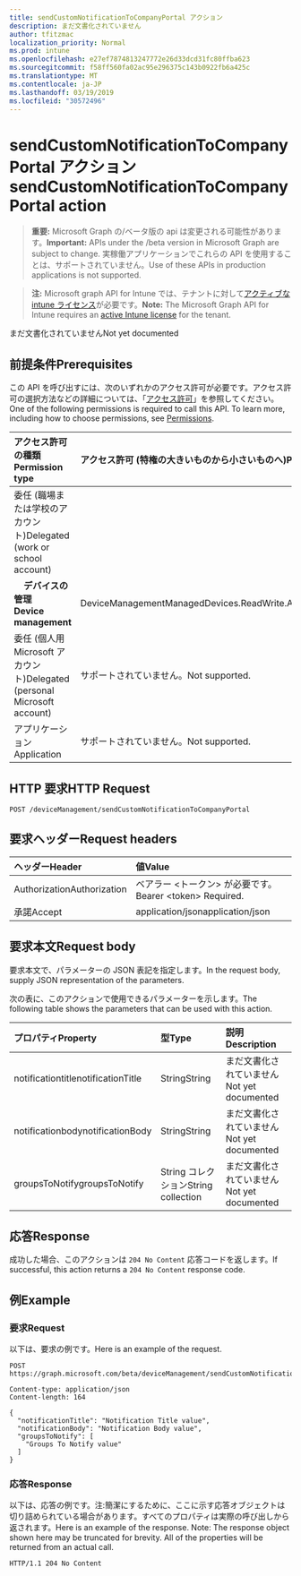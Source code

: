 ```yaml
---
title: sendCustomNotificationToCompanyPortal アクション
description: まだ文書化されていません
author: tfitzmac
localization_priority: Normal
ms.prod: intune
ms.openlocfilehash: e27ef7874813247772e26d33dcd31fc80ffba623
ms.sourcegitcommit: f58ff560fa02ac95e296375c143b0922fb6a425c
ms.translationtype: MT
ms.contentlocale: ja-JP
ms.lasthandoff: 03/19/2019
ms.locfileid: "30572496"
---
```

# <a name="sendcustomnotificationtocompanyportal-action"></a><span data-ttu-id="acc7b-103">sendCustomNotificationToCompanyPortal アクション</span><span class="sxs-lookup"><span data-stu-id="acc7b-103">sendCustomNotificationToCompanyPortal action</span></span>

> <span data-ttu-id="acc7b-104">**重要:** Microsoft Graph の/ベータ版の api は変更される可能性があります。</span><span class="sxs-lookup"><span data-stu-id="acc7b-104">**Important:** APIs under the /beta version in Microsoft Graph are subject to change.</span></span> <span data-ttu-id="acc7b-105">実稼働アプリケーションでこれらの API を使用することは、サポートされていません。</span><span class="sxs-lookup"><span data-stu-id="acc7b-105">Use of these APIs in production applications is not supported.</span></span>

> <span data-ttu-id="acc7b-106">**注:** Microsoft graph API for Intune では、テナントに対して[アクティブな intune ライセンス](https://go.microsoft.com/fwlink/?linkid=839381)が必要です。</span><span class="sxs-lookup"><span data-stu-id="acc7b-106">**Note:** The Microsoft Graph API for Intune requires an [active Intune license](https://go.microsoft.com/fwlink/?linkid=839381) for the tenant.</span></span>

<span data-ttu-id="acc7b-107">まだ文書化されていません</span><span class="sxs-lookup"><span data-stu-id="acc7b-107">Not yet documented</span></span>
## <a name="prerequisites"></a><span data-ttu-id="acc7b-108">前提条件</span><span class="sxs-lookup"><span data-stu-id="acc7b-108">Prerequisites</span></span>
<span data-ttu-id="acc7b-p102">この API を呼び出すには、次のいずれかのアクセス許可が必要です。アクセス許可の選択方法などの詳細については、「[アクセス許可](/concepts/permissions-reference.md)」を参照してください。</span><span class="sxs-lookup"><span data-stu-id="acc7b-p102">One of the following permissions is required to call this API. To learn more, including how to choose permissions, see [Permissions](/concepts/permissions-reference.md).</span></span>

|<span data-ttu-id="acc7b-111">アクセス許可の種類</span><span class="sxs-lookup"><span data-stu-id="acc7b-111">Permission type</span></span>|<span data-ttu-id="acc7b-112">アクセス許可 (特権の大きいものから小さいものへ)</span><span class="sxs-lookup"><span data-stu-id="acc7b-112">Permissions (from most to least privileged)</span></span>|
|:---|:---|
|<span data-ttu-id="acc7b-113">委任 (職場または学校のアカウント)</span><span class="sxs-lookup"><span data-stu-id="acc7b-113">Delegated (work or school account)</span></span>||
| <span data-ttu-id="acc7b-114">&nbsp; &nbsp; **デバイスの管理**</span><span class="sxs-lookup"><span data-stu-id="acc7b-114">&nbsp; &nbsp; **Device management**</span></span> | <span data-ttu-id="acc7b-115">DeviceManagementManagedDevices.ReadWrite.All</span><span class="sxs-lookup"><span data-stu-id="acc7b-115">DeviceManagementManagedDevices.ReadWrite.All</span></span>|
|<span data-ttu-id="acc7b-116">委任 (個人用 Microsoft アカウント)</span><span class="sxs-lookup"><span data-stu-id="acc7b-116">Delegated (personal Microsoft account)</span></span>|<span data-ttu-id="acc7b-117">サポートされていません。</span><span class="sxs-lookup"><span data-stu-id="acc7b-117">Not supported.</span></span>|
|<span data-ttu-id="acc7b-118">アプリケーション</span><span class="sxs-lookup"><span data-stu-id="acc7b-118">Application</span></span>|<span data-ttu-id="acc7b-119">サポートされていません。</span><span class="sxs-lookup"><span data-stu-id="acc7b-119">Not supported.</span></span>|

## <a name="http-request"></a><span data-ttu-id="acc7b-120">HTTP 要求</span><span class="sxs-lookup"><span data-stu-id="acc7b-120">HTTP Request</span></span>
<!-- {
  "blockType": "ignored"
}
-->
``` http
POST /deviceManagement/sendCustomNotificationToCompanyPortal
```

## <a name="request-headers"></a><span data-ttu-id="acc7b-121">要求ヘッダー</span><span class="sxs-lookup"><span data-stu-id="acc7b-121">Request headers</span></span>
|<span data-ttu-id="acc7b-122">ヘッダー</span><span class="sxs-lookup"><span data-stu-id="acc7b-122">Header</span></span>|<span data-ttu-id="acc7b-123">値</span><span class="sxs-lookup"><span data-stu-id="acc7b-123">Value</span></span>|
|:---|:---|
|<span data-ttu-id="acc7b-124">Authorization</span><span class="sxs-lookup"><span data-stu-id="acc7b-124">Authorization</span></span>|<span data-ttu-id="acc7b-125">ベアラー &lt;トークン&gt; が必要です。</span><span class="sxs-lookup"><span data-stu-id="acc7b-125">Bearer &lt;token&gt; Required.</span></span>|
|<span data-ttu-id="acc7b-126">承諾</span><span class="sxs-lookup"><span data-stu-id="acc7b-126">Accept</span></span>|<span data-ttu-id="acc7b-127">application/json</span><span class="sxs-lookup"><span data-stu-id="acc7b-127">application/json</span></span>|

## <a name="request-body"></a><span data-ttu-id="acc7b-128">要求本文</span><span class="sxs-lookup"><span data-stu-id="acc7b-128">Request body</span></span>
<span data-ttu-id="acc7b-129">要求本文で、パラメーターの JSON 表記を指定します。</span><span class="sxs-lookup"><span data-stu-id="acc7b-129">In the request body, supply JSON representation of the parameters.</span></span>

<span data-ttu-id="acc7b-130">次の表に、このアクションで使用できるパラメーターを示します。</span><span class="sxs-lookup"><span data-stu-id="acc7b-130">The following table shows the parameters that can be used with this action.</span></span>

|<span data-ttu-id="acc7b-131">プロパティ</span><span class="sxs-lookup"><span data-stu-id="acc7b-131">Property</span></span>|<span data-ttu-id="acc7b-132">型</span><span class="sxs-lookup"><span data-stu-id="acc7b-132">Type</span></span>|<span data-ttu-id="acc7b-133">説明</span><span class="sxs-lookup"><span data-stu-id="acc7b-133">Description</span></span>|
|:---|:---|:---|
|<span data-ttu-id="acc7b-134">notificationtitle</span><span class="sxs-lookup"><span data-stu-id="acc7b-134">notificationTitle</span></span>|<span data-ttu-id="acc7b-135">String</span><span class="sxs-lookup"><span data-stu-id="acc7b-135">String</span></span>|<span data-ttu-id="acc7b-136">まだ文書化されていません</span><span class="sxs-lookup"><span data-stu-id="acc7b-136">Not yet documented</span></span>|
|<span data-ttu-id="acc7b-137">notificationbody</span><span class="sxs-lookup"><span data-stu-id="acc7b-137">notificationBody</span></span>|<span data-ttu-id="acc7b-138">String</span><span class="sxs-lookup"><span data-stu-id="acc7b-138">String</span></span>|<span data-ttu-id="acc7b-139">まだ文書化されていません</span><span class="sxs-lookup"><span data-stu-id="acc7b-139">Not yet documented</span></span>|
|<span data-ttu-id="acc7b-140">groupsToNotify</span><span class="sxs-lookup"><span data-stu-id="acc7b-140">groupsToNotify</span></span>|<span data-ttu-id="acc7b-141">String コレクション</span><span class="sxs-lookup"><span data-stu-id="acc7b-141">String collection</span></span>|<span data-ttu-id="acc7b-142">まだ文書化されていません</span><span class="sxs-lookup"><span data-stu-id="acc7b-142">Not yet documented</span></span>|



## <a name="response"></a><span data-ttu-id="acc7b-143">応答</span><span class="sxs-lookup"><span data-stu-id="acc7b-143">Response</span></span>
<span data-ttu-id="acc7b-144">成功した場合、このアクションは `204 No Content` 応答コードを返します。</span><span class="sxs-lookup"><span data-stu-id="acc7b-144">If successful, this action returns a `204 No Content` response code.</span></span>

## <a name="example"></a><span data-ttu-id="acc7b-145">例</span><span class="sxs-lookup"><span data-stu-id="acc7b-145">Example</span></span>
### <a name="request"></a><span data-ttu-id="acc7b-146">要求</span><span class="sxs-lookup"><span data-stu-id="acc7b-146">Request</span></span>
<span data-ttu-id="acc7b-147">以下は、要求の例です。</span><span class="sxs-lookup"><span data-stu-id="acc7b-147">Here is an example of the request.</span></span>
``` http
POST https://graph.microsoft.com/beta/deviceManagement/sendCustomNotificationToCompanyPortal

Content-type: application/json
Content-length: 164

{
  "notificationTitle": "Notification Title value",
  "notificationBody": "Notification Body value",
  "groupsToNotify": [
    "Groups To Notify value"
  ]
}
```

### <a name="response"></a><span data-ttu-id="acc7b-148">応答</span><span class="sxs-lookup"><span data-stu-id="acc7b-148">Response</span></span>
<span data-ttu-id="acc7b-p103">以下は、応答の例です。注:簡潔にするために、ここに示す応答オブジェクトは切り詰められている場合があります。すべてのプロパティは実際の呼び出しから返されます。</span><span class="sxs-lookup"><span data-stu-id="acc7b-p103">Here is an example of the response. Note: The response object shown here may be truncated for brevity. All of the properties will be returned from an actual call.</span></span>
``` http
HTTP/1.1 204 No Content
```






